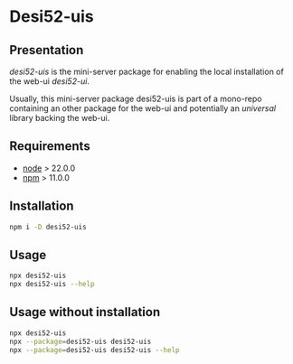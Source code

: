 Desi52-uis
==========


Presentation
------------

*desi52-uis* is the mini-server package for enabling the local installation of the web-ui *desi52-ui*.

Usually, this mini-server package desi52-uis is part of a mono-repo containing an other package for the web-ui and potentially an *universal* library backing the web-ui.


Requirements
------------

- [node](https://nodejs.org) > 22.0.0
- [npm](https://docs.npmjs.com/cli) > 11.0.0


Installation
------------

```bash
npm i -D desi52-uis
```


Usage
-----

```bash
npx desi52-uis
npx desi52-uis --help
```


Usage without installation
--------------------------

```bash
npx desi52-uis
npx --package=desi52-uis desi52-uis
npx --package=desi52-uis desi52-uis --help
```

